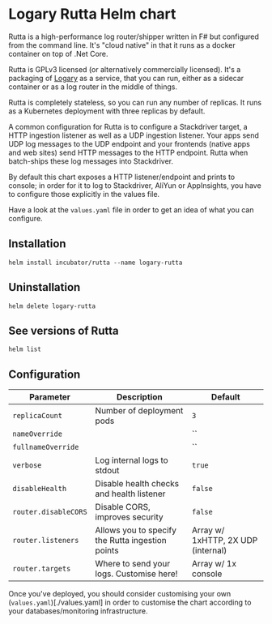# Logary Rutta Helm chart

Rutta is a high-performance log router/shipper written in F# but configured from the command line. It's "cloud native" in that it runs as a docker container on top of .Net Core.

Rutta is GPLv3 licensed (or alternatively commercially licensed). It's a packaging of [Logary](https://github.com/logary/logary) as a service, that you can run, either as a sidecar container or as a log router in the middle of things.

Rutta is completely stateless, so you can run any number of replicas. It runs as a Kubernetes deployment with three replicas by default.

A common configuration for Rutta is to configure a Stackdriver target, a HTTP ingestion listener as well as a UDP ingestion listener. Your apps send UDP log messages to the UDP endpoint and your frontends (native apps and web sites) send HTTP messages to the HTTP endpoint. Rutta when batch-ships these log messages into Stackdriver.

By default this chart exposes a HTTP listener/endpoint and prints to console; in order for it to log to Stackdriver, AliYun or AppInsights, you have to configure those explicitly in the values file.

Have a look at the `values.yaml` file in order to get an idea of what you can configure.

## Installation

    helm install incubator/rutta --name logary-rutta

## Uninstallation

    helm delete logary-rutta

## See versions of Rutta

    helm list

## Configuration

| Parameter                    | Description                      | Default              |
|------------------------------|----------------------------------|----------------------|
| `replicaCount`               | Number of deployment pods        | `3`                  |
| `nameOverride`               |                                  | ``                   |
| `fullnameOverride`           |                                  | ``                   |
| `verbose`                    | Log internal logs to stdout      | `true`               |
| `disableHealth`              | Disable health checks and health listener | `false`     |
| `router.disableCORS`         | Disable CORS, improves security  | `false`              |
| `router.listeners`           | Allows you to specify the Rutta ingestion points | Array w/ 1xHTTP, 2X UDP (internal)      |
| `router.targets`      | Where to send your logs. Customise here! | Array w/ 1x console |

Once you've deployed, you should consider customising your own (`values.yaml`)[./values.yaml] in order to
customise the chart according to your databases/monitoring infrastructure.

